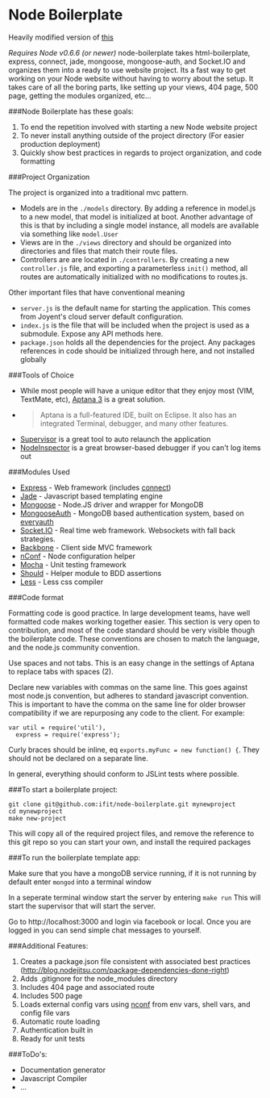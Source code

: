 Node Boilerplate 
=================

Heavily modified version of [this](https://github.com/robrighter/node-boilerplate)

*Requires Node v0.6.6 (or newer)*
node-boilerplate takes html-boilerplate, express, connect, jade, mongoose, mongoose-auth, and Socket.IO and organizes them into a ready to use website project. Its a fast way to get working on your Node website without having to worry about the setup. It takes care of all the boring parts, like setting up your views, 404 page, 500 page, getting the modules organized, etc... 

###Node Boilerplate has these goals:

1. To end the repetition involved with starting a new Node website project
2. To never install anything outside of the project directory (For easier production deployment)
3. Quickly show best practices in regards to project organization, and code formatting

###Project Organization

The project is organized into a traditional mvc pattern.  

- Models are in the `./models` directory.  By adding a reference in model.js to a new model, that model is initialized at boot.  Another advantage of this is that by including a single model instance, all models are available via something like `model.User`
- Views are in the `./views` directory and should be organized into directories and files that match their route files.
- Controllers are are located in `./controllers`. By creating a new `controller.js` file, and exporting a parameterless `init()` method, all routes are automatically initialized with no modifications to routes.js.

Other important files that have conventional meaning

- `server.js` is the default name for starting the application.  This comes from Joyent's cloud server default configuration.
- `index.js` is the file that will be included when the project is used as a submodule. Expose any API methods here.
- `package.json` holds all the dependencies for the project.  Any packages references in code should be initialized through here, and not installed globally

###Tools of Choice

- While most people will have a unique editor that they enjoy most (VIM, TextMate, etc), [Aptana 3](http://aptana.com/) is a great solution.
-   > Aptana is a full-featured IDE, built on Eclipse.  It also has an integrated Terminal, debugger, and many other features.
- [Supervisor](https://github.com/isaacs/node-supervisor) is a great tool to auto relaunch the application
- [NodeInspector](https://github.com/dannycoates/node-inspector) is a great browser-based debugger if you can't log items out

###Modules Used

- [Express](http://expressjs.com/) - Web framework (includes [connect](http://senchalabs.github.com/connect/))
- [Jade](http://jade-lang.com/) - Javascript based templating engine
- [Mongoose](http://mongoosejs.com/) - Node.JS driver and wrapper for MongoDB
- [MongooseAuth](https://github.com/bnoguchi/mongoose-auth) - MongoDB based authentication system, based on [everyauth](https://github.com/bnoguchi/everyauth)
- [Socket.IO](http://socket.io) - Real time web framework.  Websockets with fall back strategies.
- [Backbone](http://documentcloud.github.com/backbone/) - Client side MVC framework
- [nConf](https://github.com/flatiron/nconf) - Node configuration helper
- [Mocha](http://visionmedia.github.com/mocha/) - Unit testing framework
- [Should](https://github.com/visionmedia/should.js) - Helper module to BDD assertions
- [Less](http://lesscss.org/) - Less css compiler

###Code format

Formatting code is good practice.  In large development teams, have well formatted code makes working together easier.  This section is very open to contribution, and most of the code standard should be very visible though the boilerplate code.  These conventions are chosen to match the language, and the node.js community convention.

Use spaces and not tabs.  This is an easy change in the settings of Aptana to replace tabs with spaces (2).

Declare new variables with commas on the same line. This goes against most node.js convention, but adheres to standard javascript convention.  This is important to have the comma on the same line for older browser compatibility if we are repurposing any code to the client.  For example:

    var util = require('util'),
      express = require('express');

Curly braces should be inline, eq `exports.myFunc = new function() {`. They should not be declared on a separate line.
	
In general, everything should conform to JSLint tests where possible.

###To start a boilerplate project:
    
    git clone git@github.com:ifit/node-boilerplate.git mynewproject
    cd mynewproject
    make new-project
    
This will copy all of the required project files, and remove the reference to this git repo so you can start your own, and install the required packages


###To run the boilerplate template app:

Make sure that you have a mongoDB service running, if it is not running by default enter `mongod` into a terminal window

In a seperate terminal window start the server by entering `make run`
This will start the supervisor that will start the server.

Go to http://localhost:3000 and login via facebook or local.  Once you are logged in you can send simple chat messages to yourself.


###Additional Features:

1. Creates a package.json file consistent with associated best practices (http://blog.nodejitsu.com/package-dependencies-done-right)
2. Adds .gitignore for the node_modules directory
3. Includes 404 page and associated route
4. Includes 500 page
5. Loads external config vars using [nconf](https://github.com/flatiron/nconf) from env vars, shell vars, and config file vars
6. Automatic route loading
7. Authentication built in
8. Ready for unit tests

###ToDo's:

- Documentation generator
- Javascript Compiler
- ...
